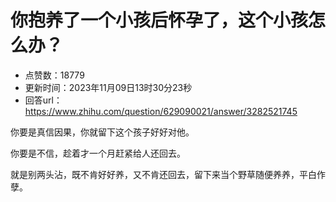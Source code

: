 # 你抱养了一个小孩后怀孕了，这个小孩怎么办？
- 点赞数：18779
- 更新时间：2023年11月09日13时30分23秒
- 回答url：https://www.zhihu.com/question/629090021/answer/3282521745
<body>
 <p data-pid="iuvm0_Ht">你要是真信因果，你就留下这个孩子好好对他。</p>
 <p data-pid="slZ9FiW2">你要是不信，趁着才一个月赶紧给人还回去。</p>
 <p data-pid="1Mc-TdBx">就是别两头沾，既不肯好好养，又不肯还回去，留下来当个野草随便养养，平白作孽。</p>
</body>